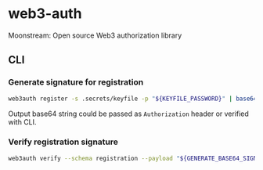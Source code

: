 # web3-auth

Moonstream: Open source Web3 authorization library

## CLI

### Generate signature for registration

```bash
web3auth register -s .secrets/keyfile -p "${KEYFILE_PASSWORD}" | base64 -w 0
```

Output base64 string could be passed as `Authorization` header or verified with CLI.

### Verify registration signature

```bash
web3auth verify --schema registration --payload "${GENERATE_BASE64_SIGNATURE}"
```
